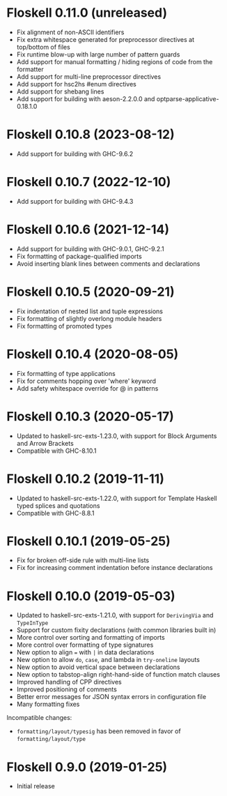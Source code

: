 # Floskell 0.11.0 (unreleased)

* Fix alignment of non-ASCII identifiers
* Fix extra whitespace generated for preprocessor directives at top/bottom of files
* Fix runtime blow-up with large number of pattern guards
* Add support for manual formatting / hiding regions of code from the formatter
* Add support for multi-line preprocessor directives
* Add support for hsc2hs #enum directives
* Add support for shebang lines
* Add support for building with aeson-2.2.0.0 and optparse-applicative-0.18.1.0

# Floskell 0.10.8 (2023-08-12)

* Add support for building with GHC-9.6.2

# Floskell 0.10.7 (2022-12-10)

* Add support for building with GHC-9.4.3

# Floskell 0.10.6 (2021-12-14)

* Add support for building with GHC-9.0.1, GHC-9.2.1
* Fix formatting of package-qualified imports
* Avoid inserting blank lines between comments and declarations

# Floskell 0.10.5 (2020-09-21)

* Fix indentation of nested list and tuple expressions
* Fix formatting of slightly overlong module headers
* Fix formatting of promoted types

# Floskell 0.10.4 (2020-08-05)

* Fix formatting of type applications
* Fix for comments hopping over 'where' keyword
* Add safety whitespace override for @ in patterns

# Floskell 0.10.3 (2020-05-17)

* Updated to haskell-src-exts-1.23.0, with support for Block Arguments
  and Arrow Brackets
* Compatible with GHC-8.10.1

# Floskell 0.10.2 (2019-11-11)

* Updated to haskell-src-exts-1.22.0, with support for Template
  Haskell typed splices and quotations
* Compatible with GHC-8.8.1

# Floskell 0.10.1 (2019-05-25)

* Fix for broken off-side rule with multi-line lists
* Fix for increasing comment indentation before instance declarations

# Floskell 0.10.0 (2019-05-03)

* Updated to haskell-src-exts-1.21.0, with support for `DerivingVia` and `TypeInType`
* Support for custom fixity declarations (with common libraries built in)
* More control over sorting and formatting of imports
* More control over formatting of type signatures
* New option to align `=` with `|` in data declarations
* New option to allow `do`, `case`, and lambda in `try-oneline` layouts
* New option to avoid vertical space between declarations
* New option to tabstop-align right-hand-side of function match clauses
* Improved handling of CPP directives
* Improved positioning of comments
* Better error messages for JSON syntax errors in configuration file
* Many formatting fixes

Incompatible changes:

* `formatting/layout/typesig` has been removed in favor of
  `formatting/layout/type`

# Floskell 0.9.0 (2019-01-25)

* Initial release
